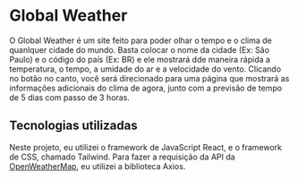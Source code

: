 # Global Weather

O Global Weather é um site feito para poder olhar o tempo e o clima de quanlquer cidade do mundo. Basta colocar o nome da cidade (Ex: São Paulo) e o código do país (Ex: BR) e ele mostrará dde maneira rápida a temperatura, o tempo, a umidade do ar e a velocidade do vento. Clicando no botão no canto, você será direcionado para uma página que mostrará as informações adicionais do clima de agora, junto com a previsão de tempo de 5 dias com passo de 3 horas.

## Tecnologias utilizadas
Neste projeto, eu utilizei o framework de JavaScript React, e o framework de CSS, chamado Tailwind. Para fazer a requisição da API da [OpenWeatherMap](https://openweathermap.org/), eu utilizei a biblioteca Axios.